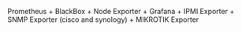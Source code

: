 Prometheus + BlackBox + Node Exporter + Grafana + IPMI Exporter + SNMP Exporter (cisco and synology) + MIKROTIK Exporter
